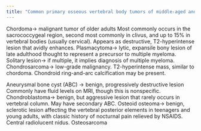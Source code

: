 ```yaml
---
title: "Common primary osseous vertebral body tumors of middle-aged and older adults:"
---
```

Chordoma&#8594; malignant tumor of older adults
Most commonly occurs in the sacrococcygeal region, second most commonly in clivus, and up to 15% in vertebral bodies (usually cervical).
Appears as destructive, T2-hyperintense lesion that avidly enhances.
Plasmacytoma&#8594; lytic, expansile bony lesion of late adulthood thought to represent a precursor to multiple myeloma.
Solitary lesion&#8594; if multiple, it implies diagnosis of multiple myeloma.
Chondrosarcoma&#8594; low-grade malignancy.
T2-hyperintense mass, similar to chordoma.
Chondroid ring-and-arc calcification may be present.

Aneurysmal bone cyst (ABC) &#8594; benign, progressively destructive lesion
Commonly have fluid levels on MRI, though this is nonspecific.
Chondroblastoma&#8594; benign, but aggressive lesion that rarely occurs in vertebral column.
May have secondary ABC.
Osteoid osteoma&#8594; benign, sclerotic lesion affecting the vertebral posterior elements in teenagers and young adults, with classic history of nocturnal pain relieved by NSAIDS.
Central radiolucent nidus.
Osteosarcoma

